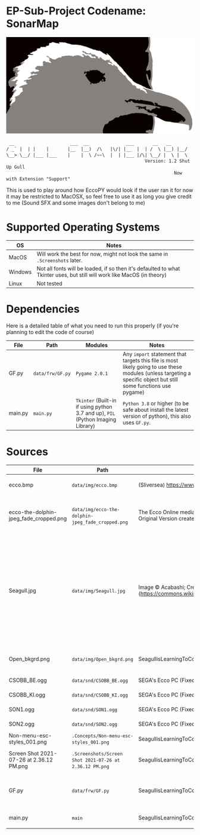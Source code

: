 # EP-Sub-Project Codename: SonarMap
![GullFrameworkImage](https://github.com/SeagullisLearningToCode/EccoPY_Codename_Sonar/blob/master/data/img/Seagull.jpg)
````
 __                     ___  __              ___       __   __
/ _` |  | |    |       |__  |__)  /\   |\/| |__  |  | /  \ |__) |__/
\__> \__/ |___ |___    |    |  \ /~~\  |  | |___ |/\| \__/ |  \ |  \
                                                    Version: 1.2 Shut Up Gull
                                                               Now with Extension "Support"
````
This is used to play around how EccoPY would look if the user ran it for now it may be restricted to MacOSX, so feel free to use it as long you give credit to me (Sound SFX and some images don't belong to me)

# Supported Operating Systems

OS | Notes |
---|-------|
MacOS | Will work the best for now, might not look the same in `.Screenshots` later.|
Windows | Not all fonts will be loaded, if so then it's defaulted to what Tkinter uses, but still will work like MacOS (in theory)|
Linux | Not tested |

# Dependencies
Here is a detailed table of what you need to run this properly (if you're planning to edit the code of course)

File | Path            | Modules  | Notes  
-----|-----------------|----------|---------|
GF.py| `data/frw/GF.py` | `Pygame 2.0.1`| Any `import` statement that targets this file is most likely going to use these modules (unless targeting a specific object but still some functions use pygame)
main.py| `main.py` | `Tkinter` (Built-in if using python 3.7 and up), `PIL` (Python Imaging Library)| `Python 3.8` or higher (to be safe about install the latest version of python), this also uses `GF.py`.

# Sources
File | Path | Source / Credit | Notes                  
-----|------|-------|---------|
ecco.bmp | `data/img/ecco.bmp` |(Sliversea) https://www.spriters-resource.com/genesis_32x_scd/ecco1/sheet/65574/ | This came from The Spriters Resource.
ecco-the-dolphin-jpeg_fade_cropped.png | `data/img/ecco-the-dolphin-jpeg_fade_cropped.png` | The Ecco Online media restoration community (https://eccothedolphin.online/media-restoration/) <br /> Original Version created by Boris Vanjello (Cover art for the Western release of the 1992 game) | I added in a fade effect and cropped the image (more additions will be made to it soon)
Seagull.jpg | `data/img/Seagull.jpg` | Image © Acabashi; Creative Commons CC-BY-SA 4.0; Source: Wikimedia Commons (https://commons.wikimedia.org/wiki/File:Herring_gull_seagull_at_Broadstairs,_Kent,_England_06.jpg) | Image Modified by using GIMP 2.10 and a plugin called "GIMIC". Cropped (also changed the leveling) the original image Applied a Greyscale filter and GIMIC's Cutout Feature. CC-BY-SA License 4.0 (inherited from the Original Author).
Open_bkgrd.png | `data/img/Open_bkgrd.png` | SeagullisLearningToCode | Feel free to use it Location (Panama City, FL) Public Domain
CSOBB_BE.ogg | `data/snd/CSOBB_BE.ogg` | SEGA's Ecco PC (Fixed and Enchanced Edition) Developed by Novotrade | File located in `DATA/CSSOB_BE.WAV`
CSOBB_KI.ogg | `data/snd/CSOBB_KI.ogg` | SEGA's Ecco PC (Fixed and Enchanced Edition) Developed by Novotrade | File located in `DATA/CSSOB_KI.WAV`
SON1.ogg | `data/snd/SON1.ogg` | SEGA's Ecco PC (Fixed and Enchanced Edition) Developed by Novotrade | File located in `DATA/SON1.WAV`
SON2.ogg | `data/snd/SON2.ogg` | SEGA's Ecco PC (Fixed and Enchanced Edition) Developed by Novotrade | File located in `DATA/SON2.WAV`
Non-menu-esc-styles_001.png | `.Concepts/Non-menu-esc-styles_001.png` | SeagullisLearningToCode | This goes with `Open_Bkgrd.png`
Screen Shot 2021-07-26 at 2.36.12 PM.png | `.Screenshots/Screen Shot 2021-07-26 at 2.36.12 PM.png` | SeagullisLearningToCode | This also goes with `Non-menu-esc-styles_001.png`
GF.py | `data/frw/GF.py` | SeagullisLearningToCode (please look if you're planning to use previous revisions/versions)| Feel free to use it as long as you give credit to me and others who forked it
main.py | `main` | SeagullisLearningToCode | Applies to `GF.py` except for the ascii art